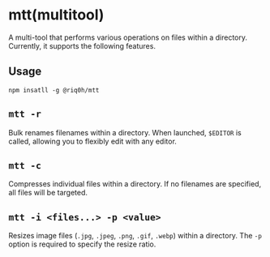 # mtt(multitool)

A multi-tool that performs various operations on files within a directory. Currently, it supports the following features.

## Usage

`npm insatll -g @riq0h/mtt`

## `mtt -r`

Bulk renames filenames within a directory. When launched, `$EDITOR` is called, allowing you to flexibly edit with any editor.

## `mtt -c`

Compresses individual files within a directory. If no filenames are specified, all files will be targeted.

## `mtt -i <files...> -p <value>`

Resizes image files (`.jpg`, `.jpeg`, `.png`, `.gif`, `.webp`) within a directory. The `-p` option is required to specify the resize ratio.
